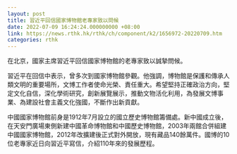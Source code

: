 ```yaml
---
layout: post
title: 習近平回信國家博物館老專家致以問候
date: 2022-07-09 16:24:24.000000000 +08:00
link: https://news.rthk.hk/rthk/ch/component/k2/1656972-20220709.htm
categories: rthk
---
```


在北京，國家主席習近平回信國家博物館的老專家致以誠摯問候。

習近平在回信中表示，曾多次到國家博物館參觀。他強調，博物館是保護和傳承人類文明的重要場所，文博工作者使命光榮、責任重大。希望堅持正確政治方向，堅定文化自信，深化學術研究，創新展覽展示，推動文物活化利用，為發展文博事業、為建設社會主義文化強國，不斷作出新貢獻。　　

中國國家博物館前身是1912年7月設立的國立歷史博物館籌備處。新中國成立後，在天安門廣場東側新建中國革命博物館和中國歷史博物館，2003年兩館合併組建中國國家博物館，2012年改擴建後正式對外開放，現有藏品140餘萬件。國博的10位老專家近日向習近平寫信，介紹110年來的發展歷程。
